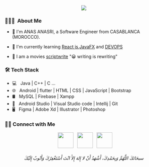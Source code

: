 <h1 align="center">
  <a href="#">
    <img src="https://readme-typing-svg.herokuapp.com/?lines=Hi+there+😀🎉;&center=true&size=30">
  </a>
</h1>

<h3> 👨🏻‍💻 &nbsp;About Me </h3>

- 👋 I'm ANAS ANASRI, a Software Engineer from CASABLANCA (MOROCCO).
 
- 🌱 I'm currently learning [React js](https://react.dev/),[JavaFX](https://openjfx.io/) and [DEVOPS](https://azure.microsoft.com/fr-fr/resources/cloud-computing-dictionary/what-is-devops)

- 📝 I am a movies [scriptwrite](https://www.outstandingscreenplays.com/scripts) "😀 writing is rewriting"

<h3>🛠 Tech Stack</h3>

- 💻 &nbsp; Java | C++ | C  ...
- 🌐 &nbsp; Android | flutter | HTML | CSS | JavaScript | Bootstrap 
- 🛢 &nbsp; MySQL | Firebase | Xampp
- 🔧 &nbsp; Android Studio | Visual Studio code | Intellij | Git
- 🖥 &nbsp; Figma | Adobe Xd | Illustrator | Photoshop 

<h3> 🤝🏻 Connect with Me </h3>
  
<p align="center">
&nbsp; <a href="https://twitter.com/anasanasri_" target="_blank" rel="noopener noreferrer"><img src="https://img.icons8.com/plasticine/100/000000/twitter.png" width="50" /></a>  
&nbsp; <a href="https://www.linkedin.com/in/anasanasri/" target="_blank" rel="noopener noreferrer"><img src="https://img.icons8.com/plasticine/100/000000/linkedin.png" width="50" /></a>
&nbsp; <a href="mailto:anasanasri3030@gmail.com" target="_blank" rel="noopener noreferrer"><img src="https://img.icons8.com/plasticine/100/000000/gmail.png"  width="50" /></a>
</p>
<h6 align="center">سبحَانَكَ اللَّهُمَّ وَبِحَمْدِكَ، أَشْهَدُ أَنْ لا إِلهَ إِلأَ انْتَ أَسْتَغْفِرُكَ وَأَتْوبُ إِلَيْكَ</h6>
